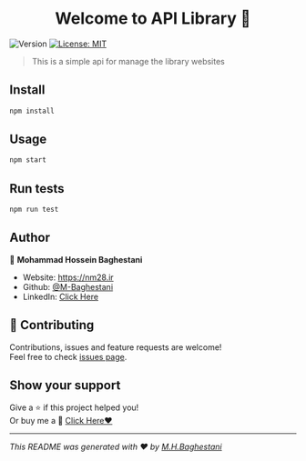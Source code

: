 <h1 align="center">Welcome to API Library 👋</h1>
<p>
  <img alt="Version" src="https://img.shields.io/badge/version-2.2.1-blue.svg?cacheSeconds=2592000" />
  <a href="#" target="_blank">
    <img alt="License: MIT" src="https://img.shields.io/badge/License-MIT-yellow.svg" />
  </a>
</p>

> This is a simple api for manage the library websites

## Install

```sh
npm install
```

## Usage

```sh
npm start
```

## Run tests

```sh
npm run test
```

## Author

👤 **Mohammad Hossein Baghestani**

- Website: https://nm28.ir
- Github: [@M-Baghestani](https://github.com/M-Baghestani)
- LinkedIn: [Click Here](https://linkedin.com/in/https://www.linkedin.com/in/mohammad-baghestani-4287a4365/)

## 🤝 Contributing

Contributions, issues and feature requests are welcome!<br />Feel free to check [issues page](https://github.com/M-Baghestani/library-API-nodejs/issues).

## Show your support

Give a ⭐️ if this project helped you!<br>
Or buy me a 🍵 [Click Here❤️](https://www.coffeete.ir/MohammadBaghestani)

---

_This README was generated with ❤️ by [M.H.Baghestani](https://github.com/M-Baghestani/)_
